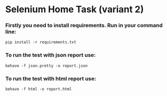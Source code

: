 # Selenium Home Task (variant 2)
### Firstly you need to install requirements. Run in your command line:
```
pip install -r requirements.txt
```
### To run the test with json report use:
```
behave -f json.pretty -o report.json
```
### To run the test with html report use:
```
behave -f html -o report.html
```
